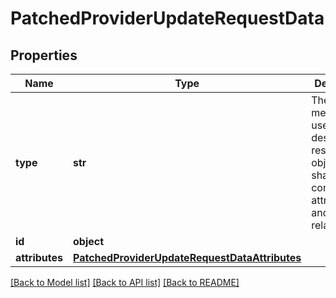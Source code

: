 # PatchedProviderUpdateRequestData

## Properties
Name | Type | Description | Notes
------------ | ------------- | ------------- | -------------
**type** | **str** | The [type](https://jsonapi.org/format/#document-resource-object-identification) member is used to describe resource objects that share common attributes and relationships. | 
**id** | **object** |  | 
**attributes** | [**PatchedProviderUpdateRequestDataAttributes**](PatchedProviderUpdateRequestDataAttributes.md) |  | [optional] 

[[Back to Model list]](../README.md#documentation-for-models) [[Back to API list]](../README.md#documentation-for-api-endpoints) [[Back to README]](../README.md)

